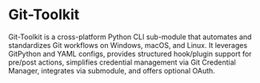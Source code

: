 # Git-Toolkit
Git-Toolkit is a cross-platform Python CLI sub-module that automates and standardizes Git workflows on Windows, macOS, and Linux. It leverages GitPython and YAML configs, provides structured hook/plugin support for pre/post actions, simplifies credential management via Git Credential Manager, integrates via submodule, and offers optional OAuth.
